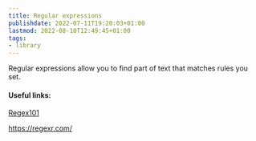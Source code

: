 ```yaml
---
title: Regular expressions
publishdate: 2022-07-11T19:20:03+01:00
lastmod: 2022-08-10T12:49:45+01:00
tags: 
- library
---
```










Regular expressions allow you to find part of text that matches rules you set.



#### Useful links:



[Regex101](https://regex101.com/r/xq3cOF/1)



https://regexr.com/



